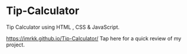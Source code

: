 # Tip-Calculator

Tip Calculator using HTML , CSS & JavaScript.

https://imrkk.github.io/Tip-Calculator/ Tap here for a quick review of my project.
